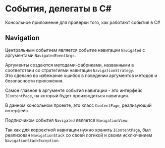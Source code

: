 # События, делегаты в C#

Консольное приложение для проверки того, как работают события в C#

## Navigation

Центральным событием является событие навигации `Navigated` с аргументами `NavigatedEventArgs`.

Аргументы создаются методами-фабриками, названными в соответствии со стратегиями навигации `NavigationStrategy`.  
Это сделано во избежание ошибок в поведении аргументов методов и безопасности приложения.

Самое главное в аргументе события навигации - это интерфейс `IContentPage`, на который будет производиться навигация.

В данном консольном проекте, это класс `ContentPage`, реализующий интерфейс.

Подписчиком события `Navigated` является `NavigationView`.

Так как для корректной навигации нужно хранить `IContentPage`, был реализован `NavigationStack` со своей логикой и своим исключением `NavigationStackException`.
